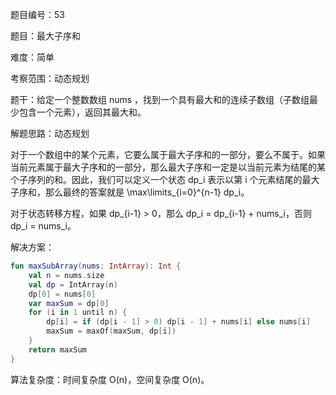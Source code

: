 题目编号：53

题目：最大子序和

难度：简单

考察范围：动态规划

题干：给定一个整数数组 nums ，找到一个具有最大和的连续子数组（子数组最少包含一个元素），返回其最大和。

解题思路：动态规划

对于一个数组中的某个元素，它要么属于最大子序和的一部分，要么不属于。如果当前元素属于最大子序和的一部分，那么最大子序和一定是以当前元素为结尾的某个子序列的和。因此，我们可以定义一个状态 dp_i 表示以第 i 个元素结尾的最大子序和，那么最终的答案就是 \max\limits_{i=0}^{n-1} dp_i。

对于状态转移方程，如果 dp_{i-1} > 0，那么 dp_i = dp_{i-1} + nums_i，否则 dp_i = nums_i。

解决方案：

```kotlin
fun maxSubArray(nums: IntArray): Int {
    val n = nums.size
    val dp = IntArray(n)
    dp[0] = nums[0]
    var maxSum = dp[0]
    for (i in 1 until n) {
        dp[i] = if (dp[i - 1] > 0) dp[i - 1] + nums[i] else nums[i]
        maxSum = maxOf(maxSum, dp[i])
    }
    return maxSum
}
```

算法复杂度：时间复杂度 O(n)，空间复杂度 O(n)。